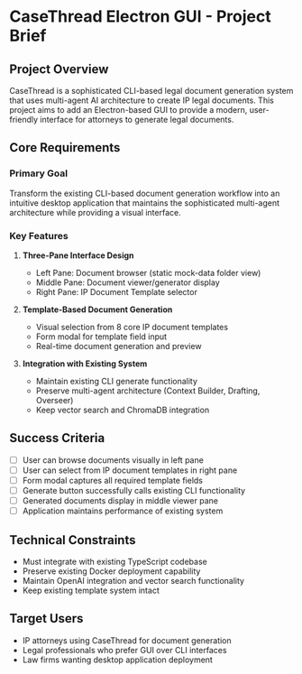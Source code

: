 # CaseThread Electron GUI - Project Brief

## Project Overview
CaseThread is a sophisticated CLI-based legal document generation system that uses multi-agent AI architecture to create IP legal documents. This project aims to add an Electron-based GUI to provide a modern, user-friendly interface for attorneys to generate legal documents.

## Core Requirements

### Primary Goal
Transform the existing CLI-based document generation workflow into an intuitive desktop application that maintains the sophisticated multi-agent architecture while providing a visual interface.

### Key Features
1. **Three-Pane Interface Design**
   - Left Pane: Document browser (static mock-data folder view)
   - Middle Pane: Document viewer/generator display
   - Right Pane: IP Document Template selector

2. **Template-Based Document Generation**
   - Visual selection from 8 core IP document templates
   - Form modal for template field input
   - Real-time document generation and preview

3. **Integration with Existing System**
   - Maintain existing CLI generate functionality
   - Preserve multi-agent architecture (Context Builder, Drafting, Overseer)
   - Keep vector search and ChromaDB integration

## Success Criteria
- [ ] User can browse documents visually in left pane
- [ ] User can select from IP document templates in right pane
- [ ] Form modal captures all required template fields
- [ ] Generate button successfully calls existing CLI functionality
- [ ] Generated documents display in middle viewer pane
- [ ] Application maintains performance of existing system

## Technical Constraints
- Must integrate with existing TypeScript codebase
- Preserve existing Docker deployment capability
- Maintain OpenAI integration and vector search functionality
- Keep existing template system intact

## Target Users
- IP attorneys using CaseThread for document generation
- Legal professionals who prefer GUI over CLI interfaces
- Law firms wanting desktop application deployment 